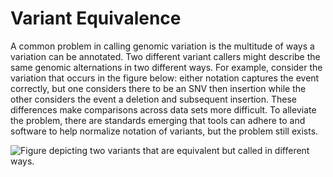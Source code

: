 # Variant Equivalence

A common problem in calling genomic variation is the multitude of ways a
variation can be annotated. Two different variant callers might describe the
same genomic alternations in two different ways. For example, consider the
variation that occurs in the figure below: either notation captures the event
correctly, but one considers there to be an SNV then insertion while the other
considers the event a deletion and subsequent insertion. These differences make
comparisons across data sets more difficult. To alleviate the problem, there are
standards emerging that tools can adhere to and software to help normalize
notation of variants, but the problem still exists.

![Figure depicting two variants that are equivalent but called in different ways.](../images/2.5-Variant-Equivalence.jpg)
